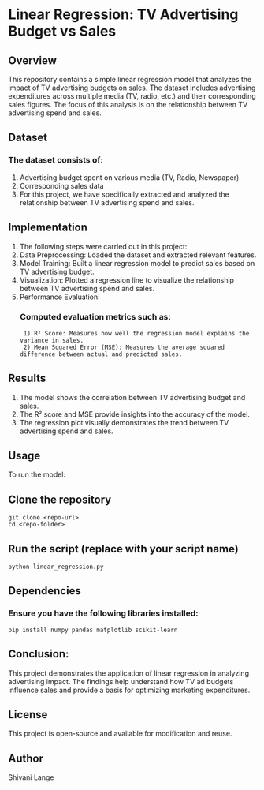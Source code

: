 # Linear Regression: TV Advertising Budget vs Sales

## Overview
This repository contains a simple linear regression model that analyzes the impact of TV advertising budgets on sales. The dataset includes advertising expenditures across multiple media (TV, radio, etc.) and their corresponding sales figures. The focus of this analysis is on the relationship between TV advertising spend and sales.

## Dataset
### The dataset consists of:
  1) Advertising budget spent on various media (TV, Radio, Newspaper)
  2) Corresponding sales data
  3) For this project, we have specifically extracted and analyzed the relationship between TV advertising spend and sales.

## Implementation

  1) The following steps were carried out in this project:
  2) Data Preprocessing: Loaded the dataset and extracted relevant features.
  3) Model Training: Built a linear regression model to predict sales based on TV advertising budget.
  4) Visualization: Plotted a regression line to visualize the relationship between TV advertising spend and sales.
  5) Performance Evaluation:
      ### Computed evaluation metrics such as:
          1) R² Score: Measures how well the regression model explains the variance in sales.
          2) Mean Squared Error (MSE): Measures the average squared difference between actual and predicted sales.

## Results

  1) The model shows the correlation between TV advertising budget and sales.
  2) The R² score and MSE provide insights into the accuracy of the model.
  3) The regression plot visually demonstrates the trend between TV advertising spend and sales.

## Usage
  To run the model:

## Clone the repository
    git clone <repo-url>
    cd <repo-folder>

## Run the script (replace with your script name)
    python linear_regression.py

## Dependencies
###  Ensure you have the following libraries installed:
    pip install numpy pandas matplotlib scikit-learn

## Conclusion:
  This project demonstrates the application of linear regression in analyzing advertising impact. The findings help understand how TV ad budgets influence sales and provide a basis for optimizing marketing expenditures.

## License
  This project is open-source and available for modification and reuse.

## Author
  Shivani Lange
